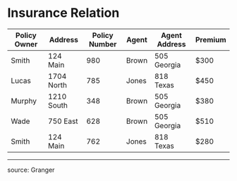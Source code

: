 # Insurance Relation

Policy Owner	|	Address	|	Policy Number	|	Agent	|	Agent Address	|	Premium
---	|	---	|	---	|	---	|	---	|	---
Smith	|	124 Main	|	980	|	Brown	|	505 Georgia	|	$300
Lucas	|	1704 North	|	785	|	Jones	|	818 Texas	|	$450
Murphy	|	1210 South	|	348	|	Brown	|	505 Georgia	|	$380
Wade	|	750 East	|	628	|	Brown	|	505 Georgia	|	$510
Smith	|	124 Main	|	762	|	Jones	|	818 Texas	|	$280

<hr>

source: Granger
